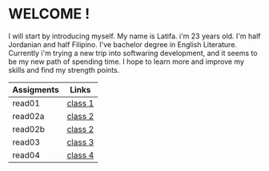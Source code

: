 # WELCOME !

I will start by introducing myself. My name is Latifa. i'm 23 years old. I'm half Jordanian and half Filipino. I've bachelor degree in English Literature. Currently i'm trying a new trip into softwaring development, and it seems to be my new path of spending time. I hope to learn more and improve my skills and find my strength points.

| Assigments | Links                                                                             |
| ---------- | --------------------------------------------------------------------------------- |
| read01     | [class 1](read01.md) |
| read02a    | [class 2](read02a.md) |
| read02b    | [class 2](read02b.md) |
| read03    | [class 3](read03.md) |
| read04    | [class 4](read04.md) |

